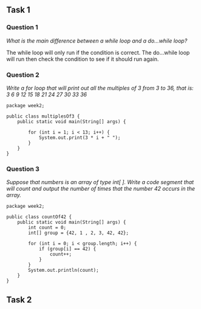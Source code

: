 ## Task 1

### Question 1
*What is the main difference between a while loop and a do…while loop?*

The while loop will only run if the condition is correct. The do...while loop will run then check the condition to see if it should run again.

### Question 2
*Write a for loop that will print out all the multiples of 3 from 3 to 36, that is: 3 6 9 12 15 18 21 24 27 30 33 36*

```
package week2;  
  
public class multiplesOf3 {  
    public static void main(String[] args) {  
  
        for (int i = 1; i < 13; i++) {  
            System.out.print(3 * i + " ");  
        }  
    }  
}
```

### Question 3
*Suppose that numbers is an array of type int[ ]. Write a code segment that will count and output the number of times that the number 42 occurs in the array.*

```
package week2;  
  
public class countOf42 {  
    public static void main(String[] args) {  
        int count = 0;  
        int[] group = {42, 1 , 2, 3, 42, 42};  
  
        for (int i = 0; i < group.length; i++) {  
            if (group[i] == 42) {  
                count++;  
            }  
        }  
        System.out.println(count);  
    }  
}
```

## Task 2
